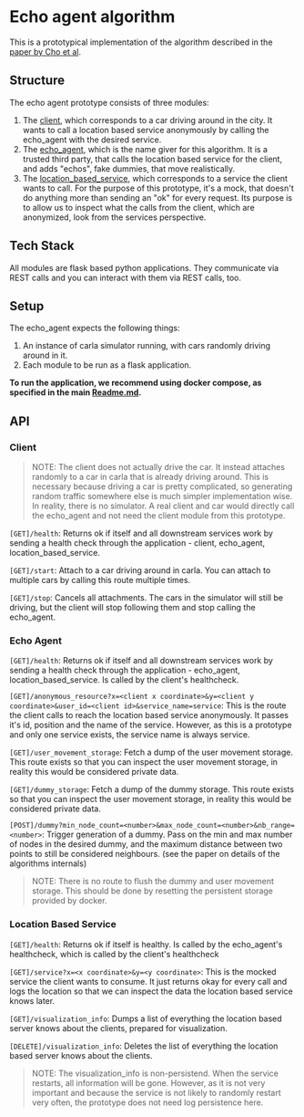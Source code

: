 # Echo agent algorithm

This is a prototypical implementation of the algorithm described in the [paper by Cho et al](https://doi.org/10.1145/1516241.1516292).

## Structure

The echo agent prototype consists of three modules:
1. The [client](./modules/client), which corresponds to a car driving around in the city.
   It wants to call a location based service anonymously by calling the echo_agent with the desired service.
2. The [echo_agent](./modules/echo_agent/), which is the name giver for this algorithm. 
   It is a trusted third party, that calls the location based service for the client, and adds "echos", fake dummies, that move realistically.
3. The [location_based_service](./modules/location_based_service/), which corresponds to a service the client wants to call. 
   For the purpose of this prototype, it's a mock, that doesn't do anything more than sending an "ok" for every request.
   Its purpose is to allow us to inspect what the calls from the client, which are anonymized, look from the services perspective.

## Tech Stack

All modules are flask based python applications. They communicate via REST calls and you can interact with them via REST calls, too.

## Setup

The echo_agent expects the following things:
1. An instance of carla simulator running, with cars randomly driving around in it.
2. Each module to be run as a flask application.

**To run the application, we recommend using docker compose, as specified in the main [Readme.md](../../Readme.md).**

## API

### Client

> NOTE: The client does not actually drive the car.
> It instead attaches randomly to a car in carla that is already driving around. 
> This is necessary because driving a car is pretty complicated, so generating random traffic somewhere else
> is much simpler implementation wise. 
> In reality, there is no simulator. A real client and car would directly call the echo_agent and not need the
> client module from this prototype.

`[GET]/health`:
    Returns ok if itself and all downstream services work by sending a health check through the application - client, echo_agent, location_based_service.

`[GET]/start`:
    Attach to a car driving around in carla. You can attach to multiple cars by calling this route multiple times.

`[GET]/stop`:
    Cancels all attachments. The cars in the simulator will still be driving, but the client will stop following them and stop calling the echo_agent.

### Echo Agent

`[GET]/health`:
    Returns ok if itself and all downstream services work by sending a health check through the application
    - echo_agent, location_based_service. Is called by the client's healthcheck.
    
`[GET]/anonymous_resource?x=<client x coordinate>&y=<client y coordinate>&user_id=<client id>&service_name=service`:
    This is the route the client calls to reach the location based service anonymously. It passes it's id, 
    position and the name of the service. 
    However, as this is a prototype and only one service exists, the service name is always service.

`[GET]/user_movement_storage`:
    Fetch a dump of the user movement storage. This route exists so that you can inspect the user movement storage,
    in reality this would be considered private data.

`[GET]/dummy_storage`:
    Fetch a dump of the dummy storage. This route exists so that you can inspect the user movement storage,
    in reality this would be considered private data.

`[POST]/dummy?min_node_count=<number>&max_node_count=<number>&nb_range=<number>`: 
    Trigger generation of a dummy. Pass on the min and max number of nodes in the desired dummy,
    and the maximum distance between two points to still be considered neighbours. (see the paper on 
    details of the algorithms internals)

> NOTE: There is no route to flush the dummy and user movement storage.
> This should be done by resetting the persistent storage provided by docker.

### Location Based Service

`[GET]/health`:
    Returns ok if itself is healthy. Is called by the echo_agent's healthcheck, which is called by the client's healthcheck

`[GET]/service?x=<x coordinate>&y=<y coordinate>`: 
    This is the mocked service the client wants to consume. It just returns okay for every call
    and logs the location so that we can inspect the data the location based service knows later.

`[GET]/visualization_info`:
    Dumps a list of everything the location based server knows about the clients, prepared for
    visualization.

`[DELETE]/visualization_info`:
    Deletes the list of everything the location based server knows about the clients.

> NOTE: The visualization_info is non-persistend. When the service restarts,
> all information will be gone. However, as it is not very important and because 
> the service is not likely to randomly restart very often, the prototype does not need
> log persistence here.
